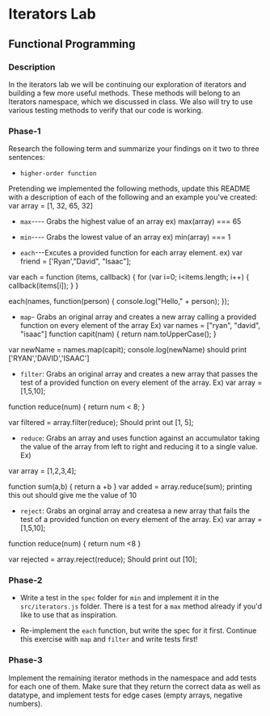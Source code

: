 # Iterators Lab
## Functional Programming


### Description

In the iterators lab we will be continuing our exploration of iterators and building a few more useful methods. These methods will belong to an Iterators namespace, which we discussed in class. We also will try to use various testing methods to verify that our code is working.


### Phase-1

Research the following term and summarize your findings on it two to three sentences:

* `higher-order function`

Pretending we implemented the following methods, update this README with a description of each of the following and an example you've created:
var array = [1, 32, 65, 32]
* `max`---- Grabs the highest value of an array ex) max(array) === 65

* `min`---- Grabs the lowest value of an array ex) min(array) === 1

* `each`---Excutes a provided function for each array element.
ex) var friend = ['Ryan',"David", "Isaac"];

var each = function (items, callback) {
	for (var i=0; i<items.length; i++) {
		callback(items[i]);
	}
}

each(names, function(person) {
	console.log("Hello," + person);
});


* `map`- Grabs an original array and creates a new array calling a provided function on every element of the array
Ex)
var names = ["ryan", "david", "isaac"]
function capit(nam) {
	return nam.toUpperCase();
}

var newName = names.map(capit);
console.log(newName) should print ['RYAN','DAVID','ISAAC']


* `filter`: Grabs an original array and creates a new array that passes the test of a provided function on every element of the array.
Ex)
var array = [1,5,10];

function reduce(num) {
	return num < 8;
}

var filtered = array.filter(reduce); Should print out [1, 5];


* `reduce`: Grabs an array and uses function against an accumulator taking the value of the array from left to right and reducing it to a single value.
Ex)

var array = [1,2,3,4];

function sum(a,b) {
	return a +b
} 
var added = array.reduce(sum); printing this out should give me the value of 10


* `reject`: Grabs an orginal array and createsa a new array that fails the test of a provided function on every element of the array. 
Ex)
var array = [1,5,10];

function reduce(num) {
	return num <8
}

var rejected = array.reject(reduce); Should print out [10];
### Phase-2

* Write a test in the `spec` folder for `min` and implement it in the `src/iterators.js` folder. There is a test for a `max` method already if you'd like to use that as inspiration.

* Re-implement the `each` function, but write the spec for it first. Continue this exercise with `map` and `filter` and write tests first!


### Phase-3

Implement the remaining iterator methods in the namespace and add tests for each one of them. Make sure that they return the correct data as well as datatype, and implement tests for edge cases (empty arrays, negative numbers).

